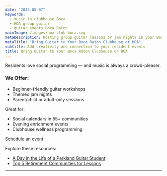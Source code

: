 ```yaml
---
date: "2025-05-07"
keywords:
  - music in clubhouse Boca
  - HOA group guitar
  - guitar events Boca Raton
mainImage: /images/hoa-club-boca.svg
metaDescription: Hosting group guitar lessons or jam nights in your Boca Raton clubhouse? Here’s how to bring it to life.
metaTitle: "Bring Guitar to Your Boca Raton Clubhouse or HOA"
subtitle: Add creativity and connection to your resident events
title: Bring Guitar to Your Boca Raton Clubhouse or HOA
---
```


Residents love social programming — and music is always a crowd-pleaser.

### We Offer:

- Beginner-friendly guitar workshops
- Themed jam nights
- Parent/child or adult-only sessions

Great for:

- Social calendars in 55+ communities
- Evening enrichment events
- Clubhouse wellness programming

[Schedule an event](https://www.parklandguitarlessons.com/contact)

Explore these resources:

- [A Day in the Life of a Parkland Guitar Student](https://www.parklandguitarlessons.com/guitar-chalk/a-day-in-the-life-of-a-parkland-guitar-student)
- [Top 5 Retirement Communities for Lessons](https://www.parklandguitarlessons.com/guitar-chalk/top-5-retirement-communities-where-we-teach-guitar)

---
